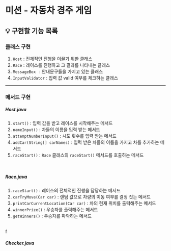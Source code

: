 # 미션 - 자동차 경주 게임

## 💡 구현할 기능 목록
### 클래스 구현

1. ``Host`` : 전체적인 진행을 이끌기 위한 클래스
2. ``Race``  : 레이스를 진행하고 그 결과를 나타내는 클래스
3. ``MessageBox `` : 안내문구들을 가지고 있는 클래스
4. ``InputValidator`` : 입력 값 valid 여부를 체크하는 클래스

***

### 메서드 구현

##### Host.java

1. ``start()`` : 입력 값을 받고 레이스를 시작해주는 메서드
2. ``nameInput()`` : 차들의 이름을 입력 받는 메서드
3. ``attemptNumberInput()`` : 시도 횟수를 입력 받는 메서드
4. ``addCar(String[] carNames)`` : 입력 받은 차들의 이름을 가지고 차를 추가하는 메서드
5. ``raceStart()`` : ``Race`` 클래스의 ``raceStart()`` 메서드를 호출하는 메서드

<br>

##### Race.java

1. ``raceStart()`` : 레이스의 전체적인 진행을 담당하는 메서드
2. ``carTryMove(Car car)`` : 랜덤 값으로 차량의 이동 여부를 결정 짓는 메서드
3. ``printCarCurrentLocation(Car car)`` : 차의 현재 위치를 출력해주는 메서드
4. ``winnerPrize()`` : 우승자를 출력해주는 메서드
5. ``getWinners()`` : 우승자를 파악하는 메서드

<br>f

##### Checker.java

